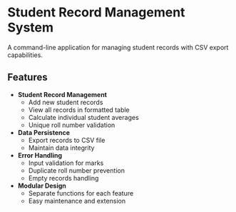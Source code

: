 # Student Record Management System

A command-line application for managing student records with CSV export capabilities.

## Features

- **Student Record Management**
  - Add new student records
  - View all records in formatted table
  - Calculate individual student averages
  - Unique roll number validation
- **Data Persistence**
  - Export records to CSV file
  - Maintain data integrity
- **Error Handling**
  - Input validation for marks
  - Duplicate roll number prevention
  - Empty records handling
- **Modular Design**
  - Separate functions for each feature
  - Easy maintenance and extension

